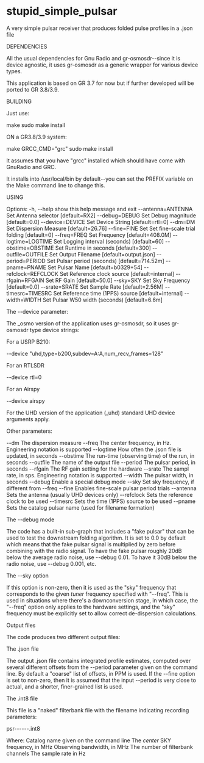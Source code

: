 # stupid_simple_pulsar
A very simple pulsar receiver that produces folded pulse profiles in a .json file

DEPENDENCIES

All the usual dependencies for Gnu Radio and gr-osmosdr--since it is
 device agnostic, it uses gr-osmosdr as a generic wrapper for
 various device types.
 
This application is based on GR 3.7 for now but if further developed
 will be ported to GR 3.8/3.9.
 

BUILDING

Just use:

make
sudo make install

ON a GR3.8/3.9 system:

make GRCC_CMD="grc" 
sudo make install

It assumes that you have "grcc" installed which should have come with 
GnuRadio and GRC.

It installs into /usr/local/bin by default--you can set the PREFIX
  variable on the Make command line to change this.
  

USING

Options:
  -h, --help           show this help message and exit
  --antenna=ANTENNA    Set Antenna selector [default=RX2]
  --debug=DEBUG        Set Debug magnitude [default=0.0]
  --device=DEVICE      Set Device String [default=rtl=0]
  --dm=DM              Set Dispersion Measure [default=26.76]
  --fine=FINE          Set Set fine-scale trial folding [default=0]
  --freq=FREQ          Set Frequency [default=408.0M]
  --logtime=LOGTIME    Set Logging interval (seconds) [default=60]
  --obstime=OBSTIME    Set Runtime in seconds [default=300]
  --outfile=OUTFILE    Set Output Filename [default=output.json]
  --period=PERIOD      Set Pulsar period (seconds) [default=714.52m]
  --pname=PNAME        Set Pulsar Name [default=b0329+54]
  --refclock=REFCLOCK  Set Reference clock source [default=internal]
  --rfgain=RFGAIN      Set RF Gain [default=50.0]
  --sky=SKY            Set Sky Frequency [default=0.0]
  --srate=SRATE        Set Sample Rate [default=2.56M]
  --timesrc=TIMESRC    Set Reference time (1PPS) source [default=internal]
  --width=WIDTH        Set Pulsar W50 width (seconds) [default=6.6m]

The --device parameter:

The _osmo version of the application uses gr-osmosdr, so it uses gr-osmosdr type device strings:

For a USRP B210:

--device "uhd,type=b200,subdev=A:A,num_recv_frames=128"

For an RTLSDR

--device rtl=0

For an Airspy

--device airspy

For the UHD version of the application (_uhd) standard UHD device arguments apply.

Other parameters:

--dm        The dispersion measure
--freq      The center frequency, in Hz. Engineering notation is supported
--logtime   How often the .json file is updated, in seconds
--obstime   The run-time (observing time) of the run, in seconds
--outfile   The name of the output file
--period    The pulsar period, in seconds
--rfgain    The RF gain setting for the hardware
--srate     The sampl rate, in sps.  Engineering notation is supported
--width     The pulsar width, in seconds
--debug     Enable a special debug mode
--sky       Set sky frequency, if different from --freq
--fine      Enables fine-scale pulsar period trials
--antenna   Sets the antenna (usually UHD devices only)
--refclock  Sets the reference clock to be used
--timesrc   Sets the time (1PPS) source to be used
--pname     Sets the catalog pulsar name (used for filename formation)

The --debug mode

The code has a built-in sub-graph that includes a "fake pulsar" that can be used
  to test the downstream folding algorithm.  It is set to 0.0 by default which means
  that the fake pulsar signal is multiplied by zero before combining with the radio
  signal.  To have the fake pulsar roughly 20dB below the average radio noise, use
  --debug 0.01.  To have it 30dB below the radio noise, use --debug 0.001, etc.
  
The --sky option

If this option is non-zero, then it is used as the "sky" frequency that corresponds to the
  given *tuner* frequency specified with "--freq".  This is used in situations where there's
  a downconversion stage, in which case, the "--freq" option only applies to the hardware settings,
  and the "sky" frequency must be explicitly set to allow correct de-dispersion calculations.
  
Output files

The code produces two different output files:

The .json file

The output .json file contains integrated profile estimates, computed over
  several different offsets from the --period parameter given on the command line.
  By default a "coarse" list of offsets, in PPM is used.  If the --fine option is
  set to non-zero, then it is assumed that the input --period is very close to
  actual, and a shorter, finer-grained list is used.

The .int8 file

This file is a "naked" filterbank file with the filename indicating recording parameters:

psr-<pname>-<freq-in-mhz>-<bw-in-mhz>-<mjd>-<nfb>-<output-rate>.int8 

Where: 
<pname>             Catalog name given on the command line
<freq-in-mhz>       The *center* SKY frequency, in MHz
<bw-in-mhz>         Observing bandwidth, in MHz
<nfb>               The number of filterbank channels
<output-rate>       The sample rate in Hz




